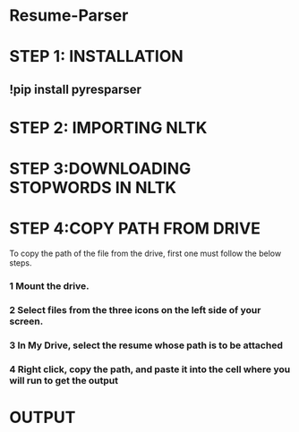 # Resume-Parser

# STEP 1:  INSTALLATION
## !pip install pyresparser

# STEP 2: IMPORTING NLTK

# STEP 3:DOWNLOADING STOPWORDS IN NLTK

# STEP 4:COPY PATH FROM DRIVE

To copy the path of the file from the drive, first one must follow the below steps.

### 1 Mount the drive.

### 2 Select files from the three icons on the left side of your screen.

### 3 In My Drive, select the resume whose path is to be attached

### 4 Right click, copy the path, and paste it into the cell where you will run to get the output

# OUTPUT
